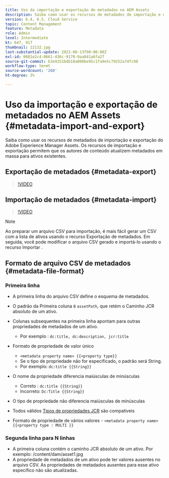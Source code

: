 ```yaml
---
title: Uso da importação e exportação de metadados no AEM Assets
description: Saiba como usar os recursos de metadados de importação e exportação do Adobe Experience Manager Assets. Os recursos de importação e exportação permitem que os autores de conteúdo atualizem metadados em massa para ativos existentes.
version: 6.4, 6.5, Cloud Service
topic: Content Management
feature: Metadata
role: Admin
level: Intermediate
kt: 647, 917
thumbnail: 22132.jpg
last-substantial-update: 2022-06-13T00:00:00Z
exl-id: 0681e2c4-8661-436c-9170-9aa841a6fa27
source-git-commit: b3e9251bdb18a008be95c1fa9e5c79252a74fc98
workflow-type: tm+mt
source-wordcount: '260'
ht-degree: 3%

---
```


# Uso da importação e exportação de metadados no AEM Assets {#metadata-import-and-export}

Saiba como usar os recursos de metadados de importação e exportação do Adobe Experience Manager Assets. Os recursos de importação e exportação permitem que os autores de conteúdo atualizem metadados em massa para ativos existentes.

## Exportação de metadados {#metadata-export}

>[!VIDEO](https://video.tv.adobe.com/v/22132?quality=12&learn=on)

## Importação de metadados {#metadata-import}

>[!VIDEO](https://video.tv.adobe.com/v/21374?quality=12&learn=on)

>[!NOTE]
>
> Ao preparar um arquivo CSV para importação, é mais fácil gerar um CSV com a lista de ativos usando o recurso Exportação de metadados. Em seguida, você pode modificar o arquivo CSV gerado e importá-lo usando o recurso Importar .

## Formato de arquivo CSV de metadados {#metadata-file-format}

### Primeira linha

* A primeira linha do arquivo CSV define o esquema de metadados.
* O padrão da Primeira coluna é `assetPath`, que retém o Caminho JCR absoluto de um ativo.

* Colunas subsequentes na primeira linha apontam para outras propriedades de metadados de um ativo.
   * Por exemplo : `dc:title, dc:description, jcr:title`

* Formato de propriedade de valor único

   * `<metadata property name> {{<property type}}`
   * Se o tipo de propriedade não for especificado, o padrão será String.
   * Por exemplo: `dc:title {{String}}`

* O nome da propriedade diferencia maiúsculas de minúsculas
   * Correto : `dc:title {{String}}`
   * Incorreto: `Dc:Title {{String}}`

* O tipo de propriedade não diferencia maiúsculas de minúsculas
* Todos válidos [Tipos de propriedades JCR](https://www.adobe.io/experience-manager/reference-materials/spec/jsr170/javadocs/jcr-2.0/javax/jcr/PropertyType.html) são compatíveis

* Formato de propriedade de vários valores - `<metadata property name> {{<property type : MULTI }}`

### Segunda linha para N linhas

* A primeira coluna contém o caminho JCR absoluto de um ativo. Por exemplo: /content/dam/asset1.jpg
* A propriedade de metadados de um ativo pode ter valores ausentes no arquivo CSV. As propriedades de metadados ausentes para esse ativo específico não são atualizadas.
